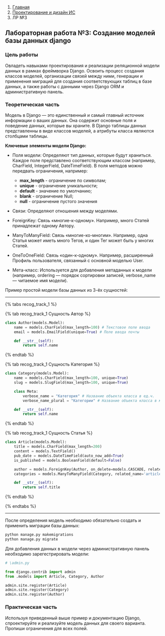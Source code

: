 <ol class="breadcrumb">
  <li class="breadcrumb-item"><a href="{{ site.baseurl }}/index">Главная</a></li>
  <li class="breadcrumb-item"><a href="{{ site.baseurl }}/design-systems/index">Проектирование и дизайн ИС</a></li>
  <li class="breadcrumb-item active">ЛР №3</li>
</ol>

## Лабораторная работа №3: Создание моделей базы данных django

### Цель работы

Овладеть навыками проектирования и реализации реляционной модели данных в рамках фреймворка Django. Освоить процесс создания классов моделей, организации связей между ними, генерации и применения миграций для создания соответствующих таблиц в базе данных, а также работы с данными через Django ORM и административную панель.

### Теоретическая часть
Модель в Django — это единственный и самый главный источник информации о ваших данных. Она содержит основные поля и поведение данных, которые вы храните. В Django таблицы данных представленны в виде классов моделей, а атрибуты класса являются столбцами таблицы.  

**Ключевые элементы модели Django:**
- Поля модели: Определяют тип данных, которые будут храниться. Каждое поле представлено соответствующим классом (например, CharField, IntegerField, DateTimeField). В поля методов можно передвать ограничения, например: 
    - **max_length** - ограничение по символам;
    - **unique** - ограничение уникальности;
    - **default** - значение по умолчанию;
    - **blank** - ограничение Null;
    - **null** - ограничение пустого значения

- Связи: Определяют отношения между моделями.

- ForeignKey: Связь «многие-к-одному». Например, много Статей принадлежат одному Автору.

- ManyToManyField: Связь «многие-ко-многим». Например, одна Статья может иметь много Тегов, и один Тег может быть у многих Статей.

- OneToOneField: Связь «один-к-одному». Например, расширенный Профиль пользователя, связанный с основной моделью User.

- Мета-класс: Используется для добавления метаданных к модели (например, ordering — порядок сортировки записей, verbose_name — читаемое имя модели).

Пример простой модели базы данных из 3-ёх сущностей:

___

{% tabs recog_track_1 %}

{% tab recog_track_1 Сущность Автор %}

``` python
class Author(models.Model):
    name = models.CharField(max_length=100) # Текстовое поле ввода
    email = models.EmailField(unique=True) # Поле ввода почты

    def __str__(self):
        return self.name
```
{% endtab %}

{% tab recog_track_1 Сущность Категория %}
```python
class Category(models.Model):
    name = models.CharField(max_length=100, unique=True)
    slug = models.SlugField(max_length=100, unique=True)

    class Meta:
        verbose_name = "Категория" # Название объекта класса в ед.ч.
        verbose_name_plural = "Категории" # Название объекта класса в мн.ч.

    def __str__(self):
        return self.name
```
{% endtab %}

{% tab recog_track_1 Сущность Статья %}
```python
class Article(models.Model):
    title = models.CharField(max_length=200)
    content = models.TextField()
    pub_date = models.DateTimeField(auto_now_add=True)
    is_published = models.BooleanField(default=False)

    author = models.ForeignKey(Author, on_delete=models.CASCADE, related_name='articles') # Связь внешним ключом с сущностью Автор
    categories = models.ManyToManyField(Category, related_name='articles') # Связь многие ко многим с сущностью Категория

    def __str__(self):
        return self.title
```
{% endtab %}

{% endtabs %}

___

После определения модель необходимо обязательно создать и применить миграции базы данных:

```python
python manage.py makemigrations
python manage.py migrate
```

Для добавления данных в модели через административную панель необходимо зарегестрировать модели:
```python
# \admin.py

from django.contrib import admin
from .models import Article, Category, Author

admin.site.register(Article)
admin.site.register(Category)
admin.site.register(Author)
```

### Практическая часть

Используя приведенный выше пример и документацию Django, спроектируйте и реализуйте модель данных для своего варианта. Пропиши ограничения для всех полей.